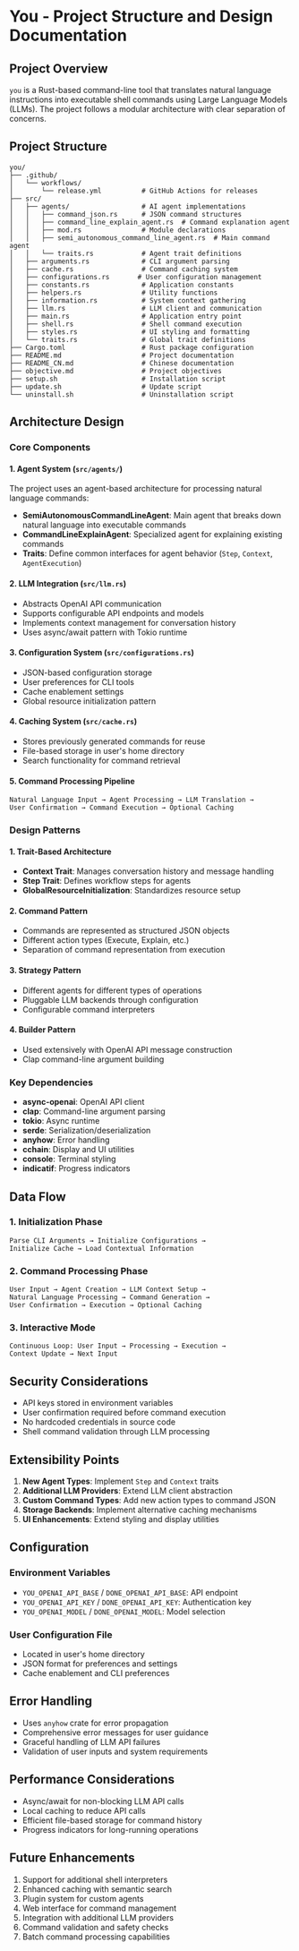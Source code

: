 # You - Project Structure and Design Documentation

## Project Overview

`you` is a Rust-based command-line tool that translates natural language instructions into executable shell commands using Large Language Models (LLMs). The project follows a modular architecture with clear separation of concerns.

## Project Structure

```
you/
├── .github/
│   └── workflows/
│       └── release.yml          # GitHub Actions for releases
├── src/
│   ├── agents/                  # AI agent implementations
│   │   ├── command_json.rs      # JSON command structures
│   │   ├── command_line_explain_agent.rs  # Command explanation agent
│   │   ├── mod.rs               # Module declarations
│   │   ├── semi_autonomous_command_line_agent.rs  # Main command agent
│   │   └── traits.rs            # Agent trait definitions
│   ├── arguments.rs             # CLI argument parsing
│   ├── cache.rs                 # Command caching system
│   ├── configurations.rs       # User configuration management
│   ├── constants.rs             # Application constants
│   ├── helpers.rs               # Utility functions
│   ├── information.rs           # System context gathering
│   ├── llm.rs                   # LLM client and communication
│   ├── main.rs                  # Application entry point
│   ├── shell.rs                 # Shell command execution
│   ├── styles.rs                # UI styling and formatting
│   └── traits.rs                # Global trait definitions
├── Cargo.toml                   # Rust package configuration
├── README.md                    # Project documentation
├── README_CN.md                 # Chinese documentation
├── objective.md                 # Project objectives
├── setup.sh                     # Installation script
├── update.sh                    # Update script
└── uninstall.sh                 # Uninstallation script
```

## Architecture Design

### Core Components

#### 1. Agent System (`src/agents/`)
The project uses an agent-based architecture for processing natural language commands:

- **SemiAutonomousCommandLineAgent**: Main agent that breaks down natural language into executable commands
- **CommandLineExplainAgent**: Specialized agent for explaining existing commands
- **Traits**: Define common interfaces for agent behavior (`Step`, `Context`, `AgentExecution`)

#### 2. LLM Integration (`src/llm.rs`)
- Abstracts OpenAI API communication
- Supports configurable API endpoints and models
- Implements context management for conversation history
- Uses async/await pattern with Tokio runtime

#### 3. Configuration System (`src/configurations.rs`)
- JSON-based configuration storage
- User preferences for CLI tools
- Cache enablement settings
- Global resource initialization pattern

#### 4. Caching System (`src/cache.rs`)
- Stores previously generated commands for reuse
- File-based storage in user's home directory
- Search functionality for command retrieval

#### 5. Command Processing Pipeline
```
Natural Language Input → Agent Processing → LLM Translation → 
User Confirmation → Command Execution → Optional Caching
```

### Design Patterns

#### 1. Trait-Based Architecture
- **Context Trait**: Manages conversation history and message handling
- **Step Trait**: Defines workflow steps for agents
- **GlobalResourceInitialization**: Standardizes resource setup

#### 2. Command Pattern
- Commands are represented as structured JSON objects
- Different action types (Execute, Explain, etc.)
- Separation of command representation from execution

#### 3. Strategy Pattern
- Different agents for different types of operations
- Pluggable LLM backends through configuration
- Configurable command interpreters

#### 4. Builder Pattern
- Used extensively with OpenAI API message construction
- Clap command-line argument building

### Key Dependencies

- **async-openai**: OpenAI API client
- **clap**: Command-line argument parsing
- **tokio**: Async runtime
- **serde**: Serialization/deserialization
- **anyhow**: Error handling
- **cchain**: Display and UI utilities
- **console**: Terminal styling
- **indicatif**: Progress indicators

## Data Flow

### 1. Initialization Phase
```
Parse CLI Arguments → Initialize Configurations → 
Initialize Cache → Load Contextual Information
```

### 2. Command Processing Phase
```
User Input → Agent Creation → LLM Context Setup → 
Natural Language Processing → Command Generation → 
User Confirmation → Execution → Optional Caching
```

### 3. Interactive Mode
```
Continuous Loop: User Input → Processing → Execution → 
Context Update → Next Input
```

## Security Considerations

- API keys stored in environment variables
- User confirmation required before command execution
- No hardcoded credentials in source code
- Shell command validation through LLM processing

## Extensibility Points

1. **New Agent Types**: Implement `Step` and `Context` traits
2. **Additional LLM Providers**: Extend LLM client abstraction
3. **Custom Command Types**: Add new action types to command JSON
4. **Storage Backends**: Implement alternative caching mechanisms
5. **UI Enhancements**: Extend styling and display utilities

## Configuration

### Environment Variables
- `YOU_OPENAI_API_BASE` / `DONE_OPENAI_API_BASE`: API endpoint
- `YOU_OPENAI_API_KEY` / `DONE_OPENAI_API_KEY`: Authentication key
- `YOU_OPENAI_MODEL` / `DONE_OPENAI_MODEL`: Model selection

### User Configuration File
- Located in user's home directory
- JSON format for preferences and settings
- Cache enablement and CLI preferences

## Error Handling

- Uses `anyhow` crate for error propagation
- Comprehensive error messages for user guidance
- Graceful handling of LLM API failures
- Validation of user inputs and system requirements

## Performance Considerations

- Async/await for non-blocking LLM API calls
- Local caching to reduce API calls
- Efficient file-based storage for command history
- Progress indicators for long-running operations

## Future Enhancements

1. Support for additional shell interpreters
2. Enhanced caching with semantic search
3. Plugin system for custom agents
4. Web interface for command management
5. Integration with additional LLM providers
6. Command validation and safety checks
7. Batch command processing capabilities